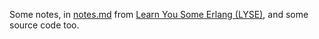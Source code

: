 Some notes, in [notes.md](notes.md) from [Learn You Some Erlang (LYSE)](http://learnyousomeerlang.com/), and some source code too.
